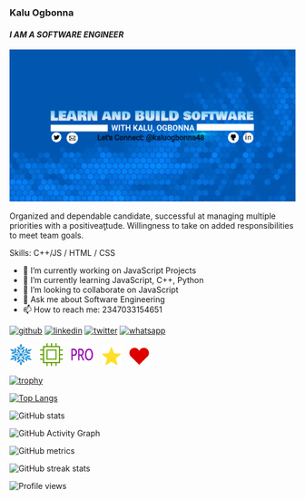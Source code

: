 ### **Kalu Ogbonna**
#### *I AM A SOFTWARE ENGINEER*
![*I AM A SOFTWARE ENGINEER*](https://raw.githubusercontent.com/kaluogbonna48/kaluogbonna48/main/social_wallpaper.png)

Organized and dependable candidate, successful at managing multiple priorities with a positiveaƫtude. Willingness to take on added responsibilities to meet team goals.

Skills: C++/JS / HTML / CSS

- 🔭 I’m currently working on JavaScript Projects 
- 🌱 I’m currently learning JavaScript, C++, Python 
- 👯 I’m looking to collaborate on JavaScript 
- 💬 Ask me about Software Engineering 
- 📫 How to reach me: 2347033154651 


[<img src='https://cdn.jsdelivr.net/npm/simple-icons@3.0.1/icons/github.svg' alt='github' height='40'>](https://github.com/kaluogbonna48)  [<img src='https://cdn.jsdelivr.net/npm/simple-icons@3.0.1/icons/linkedin.svg' alt='linkedin' height='40'>](https://www.linkedin.com/in/kaluogbonna48/)  [<img src='https://cdn.jsdelivr.net/npm/simple-icons@3.0.1/icons/twitter.svg' alt='twitter' height='40'>](https://twitter.com/kaluogbonna48)  [<img src='https://cdn.jsdelivr.net/npm/simple-icons@3.0.1/icons/whatsapp.svg' alt='whatsapp' height='40'>](https://tinyurl.com/mryc2yvf)  

<a href='https://archiveprogram.github.com/'><img src='https://raw.githubusercontent.com/acervenky/animated-github-badges/master/assets/acbadge.gif' width='40' height='40'></a> <a href='https://docs.github.com/en/developers'><img src='https://raw.githubusercontent.com/acervenky/animated-github-badges/master/assets/devbadge.gif' width='40' height='40'></a> <a href='https://github.com/pricing'><img src='https://raw.githubusercontent.com/acervenky/animated-github-badges/master/assets/pro.gif' width='40' height='40'></a> <a href='https://stars.github.com/'><img src='https://raw.githubusercontent.com/acervenky/animated-github-badges/master/assets/starbadge.gif' width='35' height='35'></a> <a href='https://docs.github.com/en/github/supporting-the-open-source-community-with-github-sponsors'><img src='https://raw.githubusercontent.com/acervenky/animated-github-badges/master/assets/sponsorbadge.gif' width='35' height='35'></a> 

[![trophy](https://github-profile-trophy.vercel.app/?username=kaluogbonna48)](https://github.com/ryo-ma/github-profile-trophy)

[![Top Langs](https://github-readme-stats.vercel.app/api/top-langs/?username=kaluogbonna48)](https://github.com/anuraghazra/github-readme-stats)

![GitHub stats](https://github-readme-stats.vercel.app/api?username=kaluogbonna48&show_icons=true&count_private=true)  

![GitHub Activity Graph](https://activity-graph.herokuapp.com/graph?username=kaluogbonna48)  

![GitHub metrics](https://metrics.lecoq.io/kaluogbonna48)  

![GitHub streak stats](https://github-readme-streak-stats.herokuapp.com/?user=kaluogbonna48)  

![Profile views](https://gpvc.arturio.dev/kaluogbonna48)  
